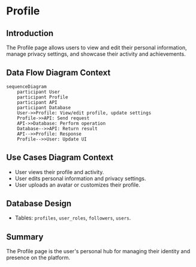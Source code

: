# Profile

## Introduction
The Profile page allows users to view and edit their personal information, manage privacy settings, and showcase their activity and achievements.

## Data Flow Diagram Context
```mermaid
sequenceDiagram
    participant User
    participant Profile
    participant API
    participant Database
    User->>Profile: View/edit profile, update settings
    Profile->>API: Send request
    API->>Database: Perform operation
    Database-->>API: Return result
    API-->>Profile: Response
    Profile-->>User: Update UI
```

## Use Cases Diagram Context
- User views their profile and activity.
- User edits personal information and privacy settings.
- User uploads an avatar or customizes their profile.

## Database Design
- Tables: `profiles`, `user_roles`, `followers`, `users`.

## Summary
The Profile page is the user's personal hub for managing their identity and presence on the platform. 